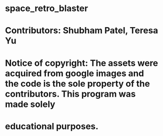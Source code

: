 # space_retro_blaster
# Contributors: Shubham Patel, Teresa Yu
# Notice of copyright: The assets were acquired from google images and the code is the sole property of the contributors. This program was made solely 
#       educational purposes.
